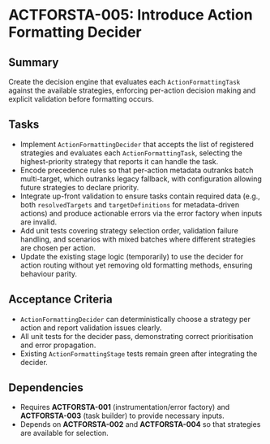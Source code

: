 # ACTFORSTA-005: Introduce Action Formatting Decider

## Summary
Create the decision engine that evaluates each `ActionFormattingTask` against the available strategies, enforcing per-action decision making and explicit validation before formatting occurs.

## Tasks
- Implement `ActionFormattingDecider` that accepts the list of registered strategies and evaluates each `ActionFormattingTask`, selecting the highest-priority strategy that reports it can handle the task.
- Encode precedence rules so that per-action metadata outranks batch multi-target, which outranks legacy fallback, with configuration allowing future strategies to declare priority.
- Integrate up-front validation to ensure tasks contain required data (e.g., both `resolvedTargets` and `targetDefinitions` for metadata-driven actions) and produce actionable errors via the error factory when inputs are invalid.
- Add unit tests covering strategy selection order, validation failure handling, and scenarios with mixed batches where different strategies are chosen per action.
- Update the existing stage logic (temporarily) to use the decider for action routing without yet removing old formatting methods, ensuring behaviour parity.

## Acceptance Criteria
- `ActionFormattingDecider` can deterministically choose a strategy per action and report validation issues clearly.
- All unit tests for the decider pass, demonstrating correct prioritisation and error propagation.
- Existing `ActionFormattingStage` tests remain green after integrating the decider.

## Dependencies
- Requires **ACTFORSTA-001** (instrumentation/error factory) and **ACTFORSTA-003** (task builder) to provide necessary inputs.
- Depends on **ACTFORSTA-002** and **ACTFORSTA-004** so that strategies are available for selection.
